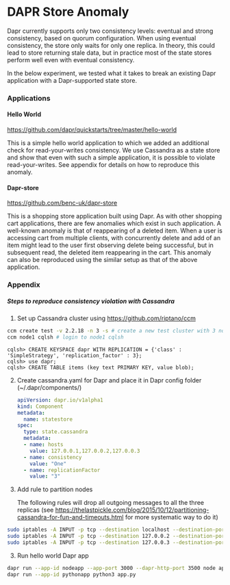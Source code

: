 # DAPR Store Anomaly

Dapr currently supports only two consistency levels: eventual and strong consistency, based on quorum configuration.  When using eventual consistency, the store only waits for only one replica. In theory, this could lead to store returning stale data, but in practice most of the state stores perform well even with eventual consistency. 

In the below experiment, we tested what it takes to break an existing Dapr application with a Dapr-supported state store.

### Applications

#### Hello World

https://github.com/dapr/quickstarts/tree/master/hello-world

This is a simple hello world application to which we added an additional check for read-your-writes consistency. We use Cassandra as a state store and show that even with such a simple application, it is possible to violate read-your-writes. See appendix for details on how to reproduce this anomaly.

#### Dapr-store

https://github.com/benc-uk/dapr-store

This is a shopping store application built using Dapr. As with other shopping cart applications, there are few anomalies which exist in such application. A well-known anomaly is that of reappearing of a deleted item. When a user is accessing cart from multiple clients, with concurrently delete and add of an item might lead to the user first observing delete being successful, but in subsequent read, the deleted item reappearing in the cart. This anomaly can also be reproduced using the similar setup as that of the above application.





### Appendix 

##### Steps to reproduce consistency violation with Cassandra 

1. Set up Cassandra cluster using https://github.com/riptano/ccm

```bash
ccm create test -v 2.2.18 -n 3 -s # create a new test cluster with 3 nodes
ccm node1 cqlsh # login to node1 cqlsh
```

```cassandra
cqlsh> CREATE KEYSPACE dapr WITH REPLICATION = {'class' : 'SimpleStrategy', 'replication_factor' : 3};
cqlsh> use dapr;
cqlsh> CREATE TABLE items (key text PRIMARY KEY, value blob);
```

2. Create cassandra.yaml for Dapr and place it in Dapr config folder (~/.dapr/components/)

   ```yaml
   apiVersion: dapr.io/v1alpha1
   kind: Component
   metadata:
     name: statestore
   spec:
     type: state.cassandra
     metadata:
     - name: hosts
       value: 127.0.0.1,127.0.0.2,127.0.0.3
     - name: consistency
       value: "One"
     - name: replicationFactor
       value: "3"
   ```

   

3. Add rule to partition nodes

   The following rules will drop all outgoing messages to all the three replicas (see https://thelastpickle.com/blog/2015/10/12/partitioning-cassandra-for-fun-and-timeouts.html for more systematic way to do it)

```bash
sudo iptables -A INPUT -p tcp --destination localhost --destination-port 7000 -j DROP
sudo iptables -A INPUT -p tcp --destination 127.0.0.2 --destination-port 7000 -j DROP
sudo iptables -A INPUT -p tcp --destination 127.0.0.3 --destination-port 7000 -j DROP
```

3. Run hello world Dapr app

```bash
dapr run --app-id nodeapp --app-port 3000 --dapr-http-port 3500 node app.js
dapr run --app-id pythonapp python3 app.py
```

